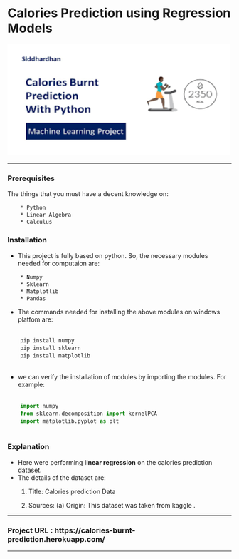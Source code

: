 <h1> Calories Prediction using Regression Models </h1>

<img src = '/images/7.png' height = 250 width = 500 >

<hr>

### Prerequisites

The things that you must have a decent knowledge on: 
```
    * Python
    * Linear Algebra
    * Calculus
```

### Installation

* This project is fully based on python. So, the necessary modules needed for computaion are:
```
    * Numpy
    * Sklearn
    * Matplotlib
    * Pandas
```
* The commands needed for installing the above modules on windows platfom are:
```python

    pip install numpy
    pip install sklearn
    pip install matplotlib
 
```
* we can verify the installation of modules by  importing the modules. For example:
```python

    import numpy
    from sklearn.decomposition import kernelPCA 
    import matplotlib.pyplot as plt
    
```
### Explanation 

* Here were performing **linear regression** on the calories prediction dataset.
* The details of the dataset are:
  1. Title: Calories prediction Data

  2. Sources:
    (a) Origin:  This dataset was taken from kaggle .

<hr>
<h3> Project URL : https://calories-burnt-prediction.herokuapp.com/ </h3>
<hr>
